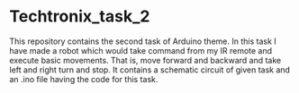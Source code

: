 # Techtronix_task_2
This repository contains the second task of Arduino theme.
In this task I have made a robot which would take command from my IR remote and execute basic movements. That is, move forward and backward and take left and right turn and stop.
It contains a schematic circuit of given task and an .ino file having the code for this task.
